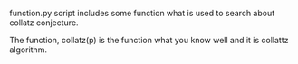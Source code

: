 
function.py script includes some function what is used to search about collatz conjecture.

The function, collatz(p) is the function what you know well and it is collattz algorithm.

